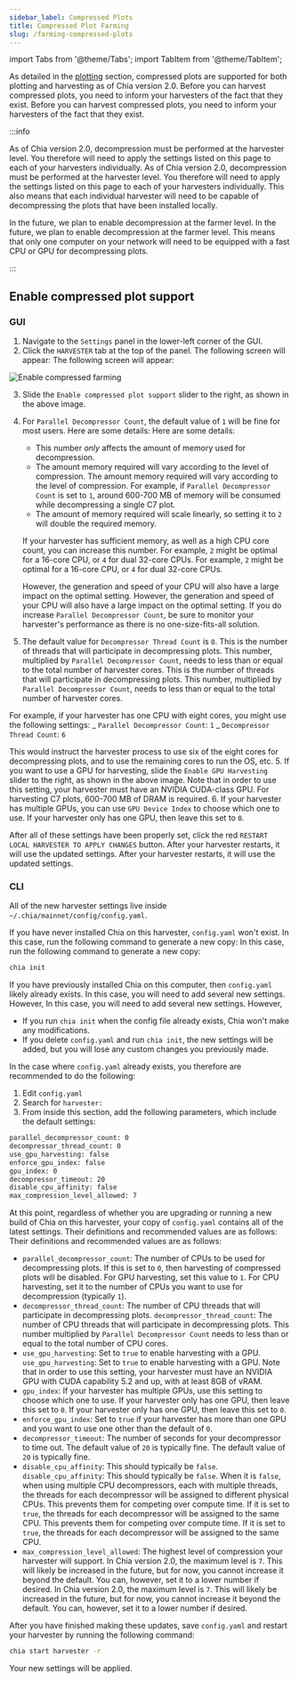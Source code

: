 ```yaml
---
sidebar_label: Compressed Plots
title: Compressed Plot Farming
slug: /farming-compressed-plots
---
```


import Tabs from '@theme/Tabs';
import TabItem from '@theme/TabItem';

As detailed in the [plotting](/plotting-basics) section, compressed plots are supported for both plotting and harvesting as of Chia version 2.0. Before you can harvest compressed plots, you need to inform your harvesters of the fact that they exist. Before you can harvest compressed plots, you need to inform your harvesters of the fact that they exist.

:::info

As of Chia version 2.0, decompression must be performed at the harvester level. You therefore will need to apply the settings listed on this page to each of your harvesters individually. As of Chia version 2.0, decompression must be performed at the harvester level. You therefore will need to apply the settings listed on this page to each of your harvesters individually. This also means that each individual harvester will need to be capable of decompressing the plots that have been installed locally.

In the future, we plan to enable decompression at the farmer level. In the future, we plan to enable decompression at the farmer level. This means that only one computer on your network will need to be equipped with a fast CPU or GPU for decompressing plots.

:::

## Enable compressed plot support

### GUI

1. Navigate to the `Settings` panel in the lower-left corner of the GUI.
2. Click the `HARVESTER` tab at the top of the panel. The following screen will appear: The following screen will appear:

  <div style={{ textAlign: 'left' }}>
    <img src="/img/compressed-farming/01.png" alt="Enable compressed farming" />
  </div>

3. Slide the `Enable compressed plot support` slider to the right, as shown in the above image.
4. For `Parallel Decompressor Count`, the default value of `1` will be fine for most users. Here are some details: Here are some details:

   - This number _only_ affects the amount of memory used for decompression.
   - The amount memory required will vary according to the level of compression. The amount memory required will vary according to the level of compression. For example, if `Parallel Decompressor Count` is set to `1`, around 600-700 MB of memory will be consumed while decompressing a single C7 plot.
   - The amount of memory required will scale linearly, so setting it to `2` will double the required memory.

   If your harvester has sufficient memory, as well as a high CPU core count, you can increase this number. For example, `2` might be optimal for a 16-core CPU, or `4` for dual 32-core CPUs. For example, `2` might be optimal for a 16-core CPU, or `4` for dual 32-core CPUs.

   However, the generation and speed of your CPU will also have a large impact on the optimal setting. However, the generation and speed of your CPU will also have a large impact on the optimal setting. If you do increase `Parallel Decompressor Count`, be sure to monitor your harvester's performance as there is no one-size-fits-all solution.

5. The default value for `Decompressor Thread Count` is `0`. This is the number of threads that will participate in decompressing plots. This number, multiplied by `Parallel Decompressor Count`, needs to less than or equal to the total number of harvester cores. This is the number of threads that will participate in decompressing plots. This number, multiplied by `Parallel Decompressor Count`, needs to less than or equal to the total number of harvester cores.

For example, if your harvester has one CPU with eight cores, you might use the following settings: _ `Parallel Decompressor Count`: `1` _ `Decompressor Thread Count`: `6`

This would instruct the harvester process to use six of the eight cores for decompressing plots, and to use the remaining cores to run the OS, etc. 5. If you want to use a GPU for harvesting, slide the `Enable GPU Harvesting` slider to the right, as shown in the above image. Note that in order to use this setting, your harvester must have an NVIDIA CUDA-class GPU. For harvesting C7 plots, 600-700 MB of DRAM is required. 6. If your harvester has multiple GPUs, you can use `GPU Device Index` to choose which one to use. If your harvester only has one GPU, then leave this set to `0`.

After all of these settings have been properly set, click the red `RESTART LOCAL HARVESTER TO APPLY CHANGES` button. After your harvester restarts, it will use the updated settings. After your harvester restarts, it will use the updated settings.

### CLI

All of the new harvester settings live inside `~/.chia/mainnet/config/config.yaml`.

If you have never installed Chia on this harvester, `config.yaml` won't exist. In this case, run the following command to generate a new copy: In this case, run the following command to generate a new copy:

```bash
chia init
```

If you have previously installed Chia on this computer, then `config.yaml` likely already exists. In this case, you will need to add several new settings. However, In this case, you will need to add several new settings. However,

- If you run `chia init` when the config file already exists, Chia won't make any modifications.
- If you delete `config.yaml` and run `chia init`, the new settings will be added, but you will lose any custom changes you previously made.

In the case where `config.yaml` already exists, you therefore are recommended to do the following:

1. Edit `config.yaml`
2. Search for `harvester:`
3. From inside this section, add the following parameters, which include the default settings:

```bash
parallel_decompressor_count: 0
decompressor_thread_count: 0
use_gpu_harvesting: false
enforce_gpu_index: false
gpu_index: 0
decompressor_timeout: 20
disable_cpu_affinity: false
max_compression_level_allowed: 7
```

At this point, regardless of whether you are upgrading or running a new build of Chia on this harvester, your copy of `config.yaml` contains all of the latest settings. Their definitions and recommended values are as follows: Their definitions and recommended values are as follows:

- `parallel_decompressor_count`: The number of CPUs to be used for decompressing plots. If this is set to `0`, then harvesting of compressed plots will be disabled. For GPU harvesting, set this value to `1`. For CPU harvesting, set it to the number of CPUs you want to use for decompression (typically `1`).
- `decompressor_thread_count`: The number of CPU threads that will participate in decompressing plots. `decompressor_thread_count`: The number of CPU threads that will participate in decompressing plots. This number multiplied by `Parallel Decompressor Count` needs to less than or equal to the total number of CPU cores.
- `use_gpu_harvesting`: Set to `true` to enable harvesting with a GPU. `use_gpu_harvesting`: Set to `true` to enable harvesting with a GPU. Note that in order to use this setting, your harvester must have an NVIDIA GPU with CUDA capability 5.2 and up, with at least 8GB of vRAM.
- `gpu_index`: If your harvester has multiple GPUs, use this setting to choose which one to use. If your harvester only has one GPU, then leave this set to `0`. If your harvester only has one GPU, then leave this set to `0`.
- `enforce_gpu_index`: Set to `true` if your harvester has more than one GPU and you want to use one other than the default of `0`.
- `decompressor_timeout`: The number of seconds for your decompressor to time out. The default value of `20` is typically fine. The default value of `20` is typically fine.
- `disable_cpu_affinity`: This should typically be `false`. `disable_cpu_affinity`: This should typically be `false`. When it is `false`, when using multiple CPU decompressors, each with multiple threads, the threads for each decompressor will be assigned to different physical CPUs. This prevents them for competing over compute time. If it is set to `true`, the threads for each decompressor will be assigned to the same CPU. This prevents them for competing over compute time. If it is set to `true`, the threads for each decompressor will be assigned to the same CPU.
- `max_compression_level_allowed`: The highest level of compression your harvester will support. In Chia version 2.0, the maximum level is `7`. This will likely be increased in the future, but for now, you cannot increase it beyond the default. You can, however, set it to a lower number if desired. In Chia version 2.0, the maximum level is `7`. This will likely be increased in the future, but for now, you cannot increase it beyond the default. You can, however, set it to a lower number if desired.

After you have finished making these updates, save `config.yaml` and restart your harvester by running the following command:

```bash
chia start harvester -r
```

Your new settings will be applied.
